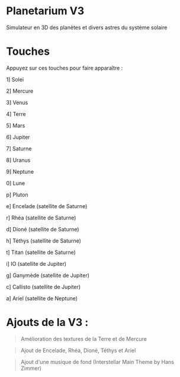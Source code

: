# Planetarium V3
Simulateur en 3D des planètes et divers astres du système solaire

# Touches

Appuyez sur ces touches pour faire apparaître :

1] Solei

2] Mercure

3] Venus

4] Terre

5] Mars

6] Jupiter

7] Saturne

8] Uranus

9] Neptune

0] Lune

p] Pluton

e] Encelade (satellite de Saturne)

r] Rhéa (satellite de Saturne)

d] Dioné (satellite de Saturne)

h] Téthys (satellite de Saturne)

t] Titan (satellite de Saturne)

i] IO (satellite de Jupiter)

g] Ganymède (satellite de Jupiter)

c] Callisto (satellite de Jupiter)

a] Ariel (satellite de Neptune)

# Ajouts de la V3 :

> Amélioration des textures de la Terre et de Mercure

> Ajout de Encelade, Rhéa, Dioné, Téthys et Ariel

> Ajout d'une musique de fond (Interstellar Main Theme by Hans Zimmer)
